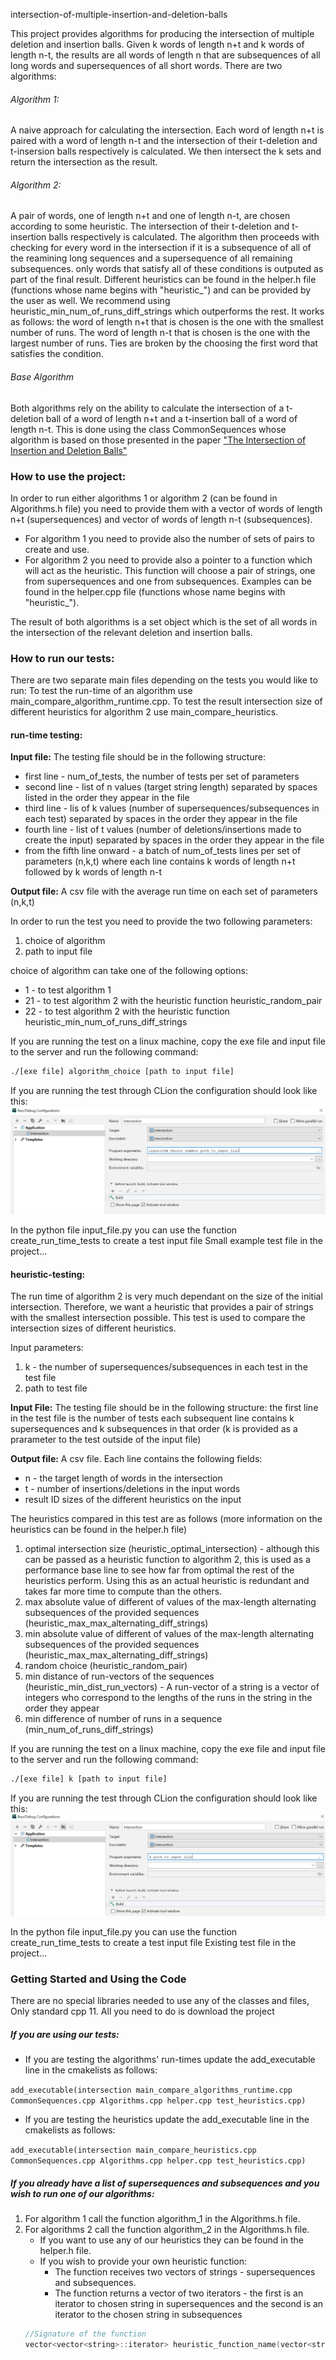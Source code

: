 intersection-of-multiple-insertion-and-deletion-balls

This project provides algorithms for producing the intersection of multiple deletion and insertion balls.
Given k words of length n+t and k words of length n-t, the results are all words of length n that are subsequences of all long words and supersequences of all short words.
There are two algorithms:

###### Algorithm 1:
A naive approach for calculating the intersection.
Each word of length n+t is paired with a word of length n-t and the intersection of their t-deletion and t-insersion balls respectively is calculated. We then intersect the k sets and return the intersection as the result.

###### Algorithm 2:
A pair of words, one of length n+t and one of length n-t, are chosen according to some heuristic.
The intersection of their t-deletion and t-insertion balls respectively is calculated. The algorithm then proceeds with checking for every word in the intersection if it is a subsequence of all of the reamining long sequences and a supersequence of all remaining subsequences. only words that satisfy all of these conditions is outputed as part of the final result.
Different heuristics can be found in the helper.h file (functions whose name begins with "heuristic_") and can be provided by the user as well. We recommend using heuristic_min_num_of_runs_diff_strings which outperforms the rest.
It works as follows: the word of length n+t that is chosen is the one with the smallest number of runs. The word of length n-t that is chosen is the one with the largest number of runs. Ties are broken by the choosing the first word that satisfies the condition.

###### Base Algorithm
Both algorithms rely on the ability to calculate the intersection of a t-deletion ball of a word of length n+t and a t-insertion ball of a word of length n-t. This is done using the class CommonSequences whose algorithm is based on those presented in the paper ["The Intersection of Insertion and Deletion Balls"](https://ieeexplore.ieee.org/document/9611515)



### How to use the project:
In order to run either algorithms 1 or algorithm 2 (can be found in Algorithms.h file) you need to provide them with a vector of words of length n+t (supersequences) and vector of words of length n-t (subsequences).
* For algorithm 1 you need to provide also the number of sets of pairs to create and use.
* For algorithm 2 you need to provide also a pointer to a function which will act as the heuristic. This function will choose a pair of strings, one from supersequences and one from subsequences. Examples can be found in the helper.cpp file (functions whose name begins with "heuristic_").

The result of both algorithms is a set<string> object which is the set of all words in the intersection of the relevant deletion and insertion balls.



### How to run our tests:
There are two separate main files depending on the tests you would like to run:
To test the run-time of an algorithm use main_compare_algorithm_runtime.cpp.
To test the result intersection size of different heuristics for algorithm 2 use main_compare_heuristics.


#### run-time testing:
**Input file:** The testing file should be in the following structure:
* first line - num_of_tests, the number of tests per set of parameters
* second line - list of n values (target string length) separated by spaces listed in the order they appear in the file
* third line - lis of k values (number of supersequences/subsequences in each test) separated by spaces in the order they appear in the file
* fourth line - list of t values (number of deletions/insertions made to create the input) separated by spaces in the order they appear in the file
* from the fifth line onward -
a batch of num_of_tests lines per set of parameters (n,k,t) where each line contains k words of length n+t followed by k words of length n-t

**Output file:**
A csv file with the average run time on each set of parameters (n,k,t)

In order to run the test you need to provide the two following parameters:
1. choice of algorithm
2. path to input file

choice of algorithm can take one of the following options:
* 1 - to test algorithm 1
* 21 - to test algorithm 2 with the heuristic function heuristic_random_pair
* 22 - to test algorithm 2 with the heuristic function heuristic_min_num_of_runs_diff_strings


If you are running the test on a linux machine, copy the exe file and input file to the server and run the following command:
```Bash
./[exe file] algorithm_choice [path to input file]
```

If you are running the test through CLion the configuration should look like this:
![](pictures/run_time_clion.PNG)

In the python file input_file.py you can use the function create_run_time_tests to create a test input file 
Small example test file in the project...



#### heuristic-testing:
The run time of algorithm 2 is very much dependant on the size of the initial intersection.
Therefore, we want a heuristic that provides a pair of strings with the smallest intersection possible.
This test is used to compare the intersection sizes of different heuristics.

Input parameters:
1. k - the number of supersequences/subsequences in each test in the test file
2. path to test file

**Input File:** The testing file should be in the following structure:
the first line in the test file is the number of tests
each subsequent line contains k supersequences and k subsequences in that order (k is provided as a prarameter to the test outside of the input file)

**Output file:**
A csv file. Each line contains the following fields:
* n - the target length of words in the intersection
* t - number of insertions/deletions in the input words
* result ID sizes of the different heuristics on the input

The heuristics compared in this test are as follows (more information on the heuristics can be found in the helper.h file)
1. optimal intersection size (heuristic_optimal_intersection) - although this can be passed as a heuristic function to algorithm 2, this is used as a performance base line to see how far from optimal the rest of the heuristics perform. Using this as an actual heuristic is redundant and takes far more time to compute than the others.
2. max absolute value of different of values of the max-length alternating subsequences of the provided sequences (heuristic_max_max_alternating_diff_strings)
3. min absolute value of different of values of the max-length alternating subsequences of the provided sequences (heuristic_max_max_alternating_diff_strings)
4. random choice (heuristic_random_pair)
5. min distance of run-vectors of the sequences (heuristic_min_dist_run_vectors) - A run-vector of a string is a vector of integers who correspond to the lengths of the runs in the string in the order they appear
6. min difference of number of runs in a sequence (min_num_of_runs_diff_strings)


If you are running the test on a linux machine, copy the exe file and input file to the server and run the following command:
```Bash
./[exe file] k [path to input file]
```

If you are running the test through CLion the configuration should look like this:
![](pictures/heuristics_clion.PNG)

In the python file input_file.py you can use the function create_run_time_tests to create a test input file 
Existing test file in the project...



### Getting Started and Using the Code
There are no special libraries needed to use any of the classes and files, Only standard cpp 11.
All you need to do is download the project

##### If you are using our tests:
* If you are testing the algorithms' run-times update the add_executable line in the cmakelists as follows:

```add_executable(intersection main_compare_algorithms_runtime.cpp CommonSequences.cpp Algorithms.cpp helper.cpp test_heuristics.cpp)```

* If you are testing the heuristics update the add_executable line in the cmakelists as follows:

```add_executable(intersection main_compare_heuristics.cpp CommonSequences.cpp Algorithms.cpp helper.cpp test_heuristics.cpp)```

##### If you already have a list of supersequences and subsequences and you wish to run one of our algorithms:
1. For algorithm 1 call the function algorithm_1 in the Algorithms.h file.
2. For algorithms 2 call the function algorithm_2 in the Algorithms.h file.
    * If you want to use any of our heuristics they can be found in the helper.h file.
    * If you wish to provide your own heuristic function:
        * The function receives two vectors of strings - supersequences and subsequences.
        * The function returns a vector of two iterators - the first is an iterator to chosen string in supersequences and the second is an iterator to the chosen string in subsequences 
    ```CPP
    //Signature of the function
    vector<vector<string>::iterator> heuristic_function_name(vector<string>& supersequences ,vector<string>& subsequences)
    ```
    
